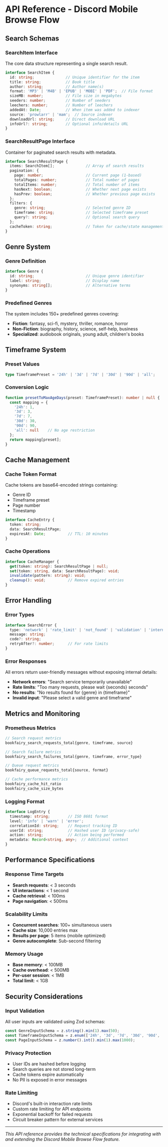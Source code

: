 # API Reference - Discord Mobile Browse Flow

## Search Schemas

### SearchItem Interface

The core data structure representing a single search result.

```typescript
interface SearchItem {
  id: string;              // Unique identifier for the item
  title: string;           // Book title
  author: string;          // Author name(s)
  format: 'MP3' | 'M4B' | 'EPUB' | 'MOBI' | 'PDF';  // File format
  sizeMB: number;          // File size in megabytes
  seeders: number;         // Number of seeders
  leechers: number;        // Number of leechers
  addedAt: Date;           // When item was added to indexer
  source: 'prowlarr' | 'mam';  // Source indexer
  downloadUrl: string;     // Direct download URL
  infoUrl?: string;        // Optional info/details URL
}
```

### SearchResultPage Interface

Container for paginated search results with metadata.

```typescript
interface SearchResultPage {
  items: SearchItem[];              // Array of search results
  pagination: {
    page: number;                   // Current page (1-based)
    totalPages: number;             // Total number of pages
    totalItems: number;             // Total number of items
    hasNext: boolean;               // Whether next page exists
    hasPrev: boolean;               // Whether previous page exists
  };
  filters: {
    genre: string;                  // Selected genre ID
    timeframe: string;              // Selected timeframe preset
    query?: string;                 // Optional search query
  };
  cacheToken: string;               // Token for cache/state management
}
```

## Genre System

### Genre Definition

```typescript
interface Genre {
  id: string;                       // Unique genre identifier
  label: string;                    // Display name
  synonyms: string[];               // Alternative terms
}
```

### Predefined Genres

The system includes 150+ predefined genres covering:

- **Fiction**: fantasy, sci-fi, mystery, thriller, romance, horror
- **Non-Fiction**: biography, history, science, self-help, business
- **Specialized**: audiobook originals, young adult, children's books

## Timeframe System

### Preset Values

```typescript
type TimeframePreset = '24h' | '3d' | '7d' | '30d' | '90d' | 'all';
```

### Conversion Logic

```typescript
function presetToMaxAgeDays(preset: TimeframePreset): number | null {
  const mapping = {
    '24h': 1,
    '3d': 3, 
    '7d': 7,
    '30d': 30,
    '90d': 90,
    'all': null    // No age restriction
  };
  return mapping[preset];
}
```

## Cache Management

### Cache Token Format

Cache tokens are base64-encoded strings containing:
- Genre ID
- Timeframe preset
- Page number
- Timestamp

```typescript
interface CacheEntry {
  token: string;
  data: SearchResultPage;
  expiresAt: Date;          // TTL: 10 minutes
}
```

### Cache Operations

```typescript
interface CacheManager {
  get(token: string): SearchResultPage | null;
  set(token: string, data: SearchResultPage): void;
  invalidate(pattern: string): void;
  cleanup(): void;          // Remove expired entries
}
```

## Error Handling

### Error Types

```typescript
interface SearchError {
  type: 'network' | 'rate_limit' | 'not_found' | 'validation' | 'internal';
  message: string;
  code?: string;
  retryAfter?: number;      // For rate limits
}
```

### Error Responses

All errors return user-friendly messages without exposing internal details:

- **Network errors**: "Search service temporarily unavailable"
- **Rate limits**: "Too many requests, please wait {seconds} seconds"
- **No results**: "No results found for {genre} in {timeframe}"
- **Invalid input**: "Please select a valid genre and timeframe"

## Metrics and Monitoring

### Prometheus Metrics

```typescript
// Search request metrics
bookfairy_search_requests_total{genre, timeframe, source}

// Search failure metrics  
bookfairy_search_failures_total{genre, timeframe, error_type}

// Queue request metrics
bookfairy_queue_requests_total{source, format}

// Cache performance metrics
bookfairy_cache_hit_ratio
bookfairy_cache_size_bytes
```

### Logging Format

```typescript
interface LogEntry {
  timestamp: string;        // ISO 8601 format
  level: 'info' | 'warn' | 'error';
  correlationId: string;    // Request tracking ID
  userId: string;           // Hashed user ID (privacy-safe)
  action: string;           // Action being performed
  metadata: Record<string, any>;  // Additional context
}
```

## Performance Specifications

### Response Time Targets

- **Search requests**: < 3 seconds
- **UI interactions**: < 1 second  
- **Cache retrieval**: < 100ms
- **Page navigation**: < 500ms

### Scalability Limits

- **Concurrent searches**: 100+ simultaneous users
- **Cache size**: 10,000 entries max
- **Results per page**: 5 items (mobile optimized)
- **Genre autocomplete**: Sub-second filtering

### Memory Usage

- **Base memory**: < 100MB
- **Cache overhead**: < 500MB
- **Per-user session**: < 1MB
- **Total limit**: < 1GB

## Security Considerations

### Input Validation

All user inputs are validated using Zod schemas:

```typescript
const GenreInputSchema = z.string().min(1).max(50);
const TimeframeInputSchema = z.enum(['24h', '3d', '7d', '30d', '90d', 'all']);
const PageInputSchema = z.number().int().min(1).max(1000);
```

### Privacy Protection

- User IDs are hashed before logging
- Search queries are not stored long-term
- Cache tokens expire automatically
- No PII is exposed in error messages

### Rate Limiting

- Discord's built-in interaction rate limits
- Custom rate limiting for API endpoints
- Exponential backoff for failed requests
- Circuit breaker pattern for external services

---

*This API reference provides the technical specifications for integrating with and extending the Discord Mobile Browse Flow feature.*
